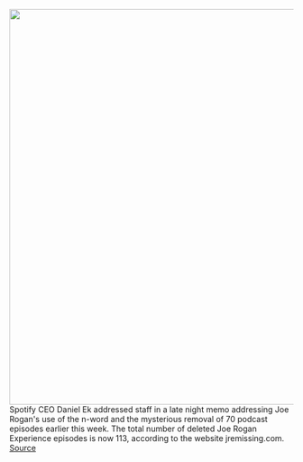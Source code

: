 <img src='https://cdn.vox-cdn.com/thumbor/0Gm3Wz31PN9gcmGKfBUhEv9M3kI=/0x0:3000x2000/1200x800/filters:focal(1273x121:1753x601)/cdn.vox-cdn.com/uploads/chorus_image/image/70478333/1327904144.0.jpg' width='700px' /><br/>
Spotify CEO Daniel Ek addressed staff in a late night memo addressing Joe Rogan's use of the n-word and the mysterious removal of 70 podcast episodes earlier this week. The total number of deleted Joe Rogan Experience episodes is now 113, according to the website jremissing.com.
<a href='https://www.theverge.com/2022/2/6/22921203/spotify-joe-rogan-episode-removal-internal-memo'> Source <a/>